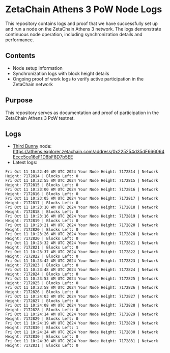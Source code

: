 # ZetaChain Athens 3 PoW Node Logs
This repository contains logs and proof that we have successfully set up and run a node on the ZetaChain Athens 3 network. The logs demonstrate continuous node operation, including synchronization details and performance.

## Contents
- Node setup information
- Synchronization logs with block height details
- Ongoing proof of work logs to verify active participation in the ZetaChain network

## Purpose
This repository serves as documentation and proof of participation in the ZetaChain Athens 3 PoW testnet.

## Logs

- [Third Bunny](https://thirdbunny.xyz/) node: https://athens.explorer.zetachain.com/address/0x225254d35dE666064Eccc5ce16eF1D8bF8D7b5EE
- Latest logs:
```
Fri Oct 11 10:22:49 AM UTC 2024 Your Node Height: 7172814 | Network Height: 7172814 | Blocks Left: 0
Fri Oct 11 10:22:55 AM UTC 2024 Your Node Height: 7172815 | Network Height: 7172815 | Blocks Left: 0
Fri Oct 11 10:23:00 AM UTC 2024 Your Node Height: 7172816 | Network Height: 7172816 | Blocks Left: 0
Fri Oct 11 10:23:05 AM UTC 2024 Your Node Height: 7172817 | Network Height: 7172817 | Blocks Left: 0
Fri Oct 11 10:23:10 AM UTC 2024 Your Node Height: 7172818 | Network Height: 7172818 | Blocks Left: 0
Fri Oct 11 10:23:16 AM UTC 2024 Your Node Height: 7172819 | Network Height: 7172819 | Blocks Left: 0
Fri Oct 11 10:23:21 AM UTC 2024 Your Node Height: 7172820 | Network Height: 7172820 | Blocks Left: 0
Fri Oct 11 10:23:26 AM UTC 2024 Your Node Height: 7172820 | Network Height: 7172820 | Blocks Left: 0
Fri Oct 11 10:23:32 AM UTC 2024 Your Node Height: 7172821 | Network Height: 7172821 | Blocks Left: 0
Fri Oct 11 10:23:37 AM UTC 2024 Your Node Height: 7172822 | Network Height: 7172822 | Blocks Left: 0
Fri Oct 11 10:23:42 AM UTC 2024 Your Node Height: 7172823 | Network Height: 7172823 | Blocks Left: 0
Fri Oct 11 10:23:48 AM UTC 2024 Your Node Height: 7172824 | Network Height: 7172824 | Blocks Left: 0
Fri Oct 11 10:23:53 AM UTC 2024 Your Node Height: 7172825 | Network Height: 7172825 | Blocks Left: 0
Fri Oct 11 10:23:58 AM UTC 2024 Your Node Height: 7172826 | Network Height: 7172826 | Blocks Left: 0
Fri Oct 11 10:24:03 AM UTC 2024 Your Node Height: 7172827 | Network Height: 7172827 | Blocks Left: 0
Fri Oct 11 10:24:08 AM UTC 2024 Your Node Height: 7172828 | Network Height: 7172828 | Blocks Left: 0
Fri Oct 11 10:24:14 AM UTC 2024 Your Node Height: 7172829 | Network Height: 7172829 | Blocks Left: 0
Fri Oct 11 10:24:19 AM UTC 2024 Your Node Height: 7172829 | Network Height: 7172830 | Blocks Left: 1
Fri Oct 11 10:24:24 AM UTC 2024 Your Node Height: 7172830 | Network Height: 7172830 | Blocks Left: 0
Fri Oct 11 10:24:30 AM UTC 2024 Your Node Height: 7172831 | Network Height: 7172831 | Blocks Left: 0
```
